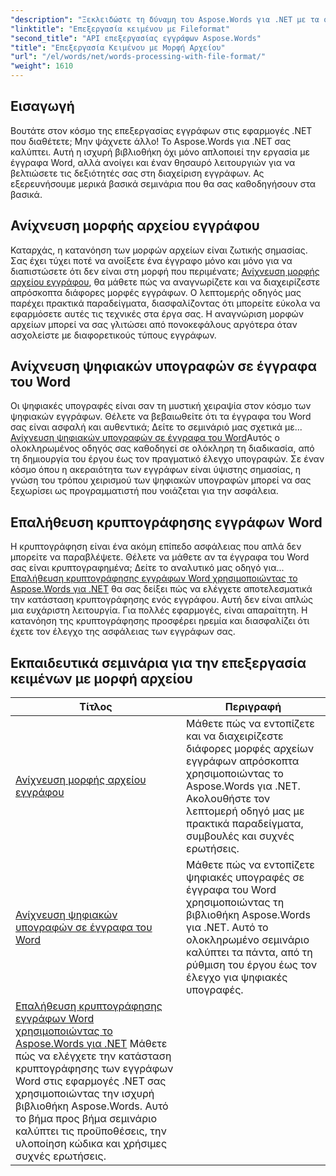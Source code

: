 ```yaml
---
"description": "Ξεκλειδώστε τη δύναμη του Aspose.Words για .NET με τα ολοκληρωμένα εκπαιδευτικά μας σεμινάρια σχετικά με την επεξεργασία εγγράφων, συμπεριλαμβανομένης της ανίχνευσης μορφής αρχείου και των ψηφιακών υπογραφών."
"linktitle": "Επεξεργασία κειμένου με Fileformat"
"second_title": "API επεξεργασίας εγγράφων Aspose.Words"
"title": "Επεξεργασία Κειμένου με Μορφή Αρχείου"
"url": "/el/words/net/words-processing-with-file-format/"
"weight": 1610
---
```


## Εισαγωγή

Βουτάτε στον κόσμο της επεξεργασίας εγγράφων στις εφαρμογές .NET που διαθέτετε; Μην ψάχνετε άλλο! Το Aspose.Words για .NET σας καλύπτει. Αυτή η ισχυρή βιβλιοθήκη όχι μόνο απλοποιεί την εργασία με έγγραφα Word, αλλά ανοίγει και έναν θησαυρό λειτουργιών για να βελτιώσετε τις δεξιότητές σας στη διαχείριση εγγράφων. Ας εξερευνήσουμε μερικά βασικά σεμινάρια που θα σας καθοδηγήσουν στα βασικά.

## Ανίχνευση μορφής αρχείου εγγράφου

Καταρχάς, η κατανόηση των μορφών αρχείων είναι ζωτικής σημασίας. Σας έχει τύχει ποτέ να ανοίξετε ένα έγγραφο μόνο και μόνο για να διαπιστώσετε ότι δεν είναι στη μορφή που περιμένατε; [Ανίχνευση μορφής αρχείου εγγράφου](./document-file-format-detection/), θα μάθετε πώς να αναγνωρίζετε και να διαχειρίζεστε απρόσκοπτα διάφορες μορφές εγγράφων. Ο λεπτομερής οδηγός μας παρέχει πρακτικά παραδείγματα, διασφαλίζοντας ότι μπορείτε εύκολα να εφαρμόσετε αυτές τις τεχνικές στα έργα σας. Η αναγνώριση μορφών αρχείων μπορεί να σας γλιτώσει από πονοκεφάλους αργότερα όταν ασχολείστε με διαφορετικούς τύπους εγγράφων. 

## Ανίχνευση ψηφιακών υπογραφών σε έγγραφα του Word

Οι ψηφιακές υπογραφές είναι σαν τη μυστική χειραψία στον κόσμο των ψηφιακών εγγράφων. Θέλετε να βεβαιωθείτε ότι τα έγγραφα του Word σας είναι ασφαλή και αυθεντικά; Δείτε το σεμινάριό μας σχετικά με... [Ανίχνευση ψηφιακών υπογραφών σε έγγραφα του Word](./detecting-digital-signatures/)Αυτός ο ολοκληρωμένος οδηγός σας καθοδηγεί σε ολόκληρη τη διαδικασία, από τη δημιουργία του έργου έως τον πραγματικό έλεγχο υπογραφών. Σε έναν κόσμο όπου η ακεραιότητα των εγγράφων είναι ύψιστης σημασίας, η γνώση του τρόπου χειρισμού των ψηφιακών υπογραφών μπορεί να σας ξεχωρίσει ως προγραμματιστή που νοιάζεται για την ασφάλεια.

## Επαλήθευση κρυπτογράφησης εγγράφων Word

Η κρυπτογράφηση είναι ένα ακόμη επίπεδο ασφάλειας που απλά δεν μπορείτε να παραβλέψετε. Θέλετε να μάθετε αν τα έγγραφα του Word σας είναι κρυπτογραφημένα; Δείτε το αναλυτικό μας οδηγό για... [Επαλήθευση κρυπτογράφησης εγγράφων Word χρησιμοποιώντας το Aspose.Words για .NET](./verify-word-document-encryption/) θα σας δείξει πώς να ελέγχετε αποτελεσματικά την κατάσταση κρυπτογράφησης ενός εγγράφου. Αυτή δεν είναι απλώς μια ευχάριστη λειτουργία. Για πολλές εφαρμογές, είναι απαραίτητη. Η κατανόηση της κρυπτογράφησης προσφέρει ηρεμία και διασφαλίζει ότι έχετε τον έλεγχο της ασφάλειας των εγγράφων σας.

 ## Εκπαιδευτικά σεμινάρια για την επεξεργασία κειμένων με μορφή αρχείου
| Τίτλος | Περιγραφή |
| --- | --- |
| [Ανίχνευση μορφής αρχείου εγγράφου](./document-file-format-detection/) | Μάθετε πώς να εντοπίζετε και να διαχειρίζεστε διάφορες μορφές αρχείων εγγράφων απρόσκοπτα χρησιμοποιώντας το Aspose.Words για .NET. Ακολουθήστε τον λεπτομερή οδηγό μας με πρακτικά παραδείγματα, συμβουλές και συχνές ερωτήσεις. |
| [Ανίχνευση ψηφιακών υπογραφών σε έγγραφα του Word](./detecting-digital-signatures/) | Μάθετε πώς να εντοπίζετε ψηφιακές υπογραφές σε έγγραφα του Word χρησιμοποιώντας τη βιβλιοθήκη Aspose.Words για .NET. Αυτό το ολοκληρωμένο σεμινάριο καλύπτει τα πάντα, από τη ρύθμιση του έργου έως τον έλεγχο για ψηφιακές υπογραφές. |
| [Επαλήθευση κρυπτογράφησης εγγράφων Word χρησιμοποιώντας το Aspose.Words για .NET](./verify-word-document-encryption/) Μάθετε πώς να ελέγχετε την κατάσταση κρυπτογράφησης των εγγράφων Word στις εφαρμογές .NET σας χρησιμοποιώντας την ισχυρή βιβλιοθήκη Aspose.Words. Αυτό το βήμα προς βήμα σεμινάριο καλύπτει τις προϋποθέσεις, την υλοποίηση κώδικα και χρήσιμες συχνές ερωτήσεις. |